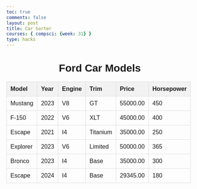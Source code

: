 ```yaml
---
toc: true
comments: false
layout: post
title: Car Sorter
courses: { compsci: {week: 31} }
type: hacks
---
```


<html lang="en">
<head>
    <meta charset="UTF-8">
    <meta name="viewport" content="width=device-width, initial-scale=1.0">
    <title>Ford Car Models</title>
    <style>
        body {
            font-family: Arial, sans-serif;
            margin: 20px;
        }
        h1 {
            text-align: center;
        }
        table {
            width: 100%;
            border-collapse: collapse;
            margin: 20px 0;
        }
        th, td {
            padding: 10px;
            border: 1px solid #ddd;
            text-align: left;
        }
        th {
            cursor: pointer;
            background-color: #f2f2f2;
        }
        th:hover {
            background-color: #ddd;
        }
        th.sort-asc:after {
            content: " ▲";
        }
        th.sort-desc:after {
            content: " ▼";
        }
    </style>
</head>
<body>
    <h1>Ford Car Models</h1>
    <table id="carTable">
        <thead>
            <tr>
                <th onclick="sortTable(0)">Model</th>
                <th onclick="sortTable(1)">Year</th>
                <th onclick="sortTable(2)">Engine</th>
                <th onclick="sortTable(3)">Trim</th>
                <th onclick="sortTable(4)">Price</th>
                <th onclick="sortTable(5)">Horsepower</th>
            </tr>
        </thead>
        <tbody>
            <!-- Sample data -->
            <tr>
                <td>Mustang</td>
                <td>2023</td>
                <td>V8</td>
                <td>GT</td>
                <td>55000.00</td>
                <td>450</td>
            </tr>
            <tr>
                <td>F-150</td>
                <td>2022</td>
                <td>V6</td>
                <td>XLT</td>
                <td>45000.00</td>
                <td>400</td>
            </tr>
            <tr>
                <td>Escape</td>
                <td>2021</td>
                <td>I4</td>
                <td>Titanium</td>
                <td>35000.00</td>
                <td>250</td>
            </tr>
            <tr>
                <td>Explorer</td>
                <td>2023</td>
                <td>V6</td>
                <td>Limited</td>
                <td>50000.00</td>
                <td>365</td>
            </tr>
            <tr>
                <td>Bronco</td>
                <td>2023</td>
                <td>I4</td>
                <td>Base</td>
                <td>35000.00</td>
                <td>300</td>
            </tr>
            <tr>
                <td>Escape</td>
                <td>2024</td>
                <td>I4</td>
                <td>Base</td>
                <td>29345.00</td>
                <td>180</td>
            </tr>
        </tbody>
    </table>
    <script>
        function sortTable(n) {
            const table = document.getElementById("carTable");
            let rows, switching, i, x, y, shouldSwitch, dir, switchcount = 0;
            switching = true;
            dir = "asc"; 
            while (switching) {
                switching = false;
                rows = table.rows;
                for (i = 1; i < (rows.length - 1); i++) {
                    shouldSwitch = false;
                    x = rows[i].getElementsByTagName("TD")[n];
                    y = rows[i + 1].getElementsByTagName("TD")[n];
                    if (dir === "asc") {
                        if (n === 4 || n === 5) { // For numeric columns (Price, Horsepower)
                            if (parseFloat(x.innerHTML) > parseFloat(y.innerHTML)) {
                                shouldSwitch = true;
                                break;
                            }
                        } else {
                            if (x.innerHTML.toLowerCase() > y.innerHTML.toLowerCase()) {
                                shouldSwitch = true;
                                break;
                            }
                        }
                    } else if (dir === "desc") {
                        if (n === 4 || n === 5) {
                            if (parseFloat(x.innerHTML) < parseFloat(y.innerHTML)) {
                                shouldSwitch = true;
                                break;
                            }
                        } else {
                            if (x.innerHTML.toLowerCase() < y.innerHTML.toLowerCase()) {
                                shouldSwitch = true;
                                break;
                            }
                        }
                    }
                }
                if (shouldSwitch) {
                    rows[i].parentNode.insertBefore(rows[i + 1], rows[i]);
                    switching = true;
                    switchcount++;
                } else {
                    if (switchcount === 0 && dir === "asc") {
                        dir = "desc";
                        switching = true;
                    }
                }
            }
            // Reset all sort indicators
            const ths = table.getElementsByTagName("TH");
            for (let j = 0; j < ths.length; j++) {
                ths[j].classList.remove("sort-asc", "sort-desc");
            }
            // Set the correct sort indicator
            ths[n].classList.add(dir === "asc" ? "sort-asc" : "sort-desc");
        }
    </script>
</body>
</html>
